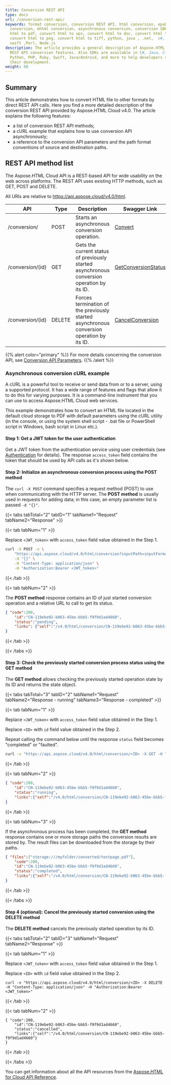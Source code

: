 ```yaml
---
title: Conversion REST API
type: docs
url: /conversion-rest-api/
keywords: format conversion, conversion REST API, html conversion, epub
  conversion, mhtml conversion, asynchronous conversion, conversion SDK, convert
  html to pdf, convert html to xps, convert html to doc, convert html to jpeg,
  convert html to png, convert html to tiff, python, java , .net,  c#, android,
  swift ,Perl, Node.js
description: The article provides a general description of Aspose.HTML Cloud
  REST API conversion features. Also SDKs are available in C#, Java, C++,
  Python, PHP, Ruby, Swift, Java/Android, and more to help developers speed up
  their development.
weight: 50
---
```

## **Summary**

This article demonstrates how to convert HTML file to other formats by direct REST API calls. Here you find a more detailed description of the conversion REST API provided by Aspose.HTML Cloud v4.0. The article explains the following features:

* a list of conversion REST API methods;
* a cURL example that explains how to use conversion API asynchronously;
* a reference to the conversion API parameters and the path format conventions of source and destination paths.

## **REST API method list**

The Aspose.HTML Cloud API is a REST-based API for wide usability on the web across platforms. The REST API uses existing HTTP methods, such as GET, POST and DELETE.

All URIs are relative to https://api.aspose.cloud/v4.0/html.

| **API**          | **Type** | **Description**                                                                            | **Swagger Link**                                                                               |
| ---------------- | -------- | ------------------------------------------------------------------------------------------ | ---------------------------------------------------------------------------------------------- |
| /conversion/     | POST     | Starts an asynchronous conversion operation.                                               | [Convert](https://apireference.aspose.cloud/html/#/Conversion/Convert)                         |
| /conversion/{id} | GET      | Gets the current status of previously started asynchronous conversion operation by its ID. | [GetConversionStatus](https://apireference.aspose.cloud/html/#/Conversion/GetConversionStatus) |
| /conversion/{id} | DELETE   | Forces termination of the previously started asynchronous conversion operation by its ID.  | [CancelConversion](https://apireference.aspose.cloud/html/#/Conversion/CancelConversion)       |

{{% alert color="primary" %}} 
For more details concerning the conversion API, see  [Conversion API Parameters](/html/conversion-rest-api/conversion-params/).
{{% /alert %}}  

### **Asynchronous conversion cURL example**

A cURL is a  powerful tool to receive or send data from or to a server, using a supported protocol. It has a wide range of features and flags that allow it to do this for varying purposes. It is a command-line instrument that you can use to access Aspose.HTML Cloud web services. 

This example demonstrates how to convert an HTML file located in the default cloud storage to PDF with default parameters using the cURL utility (in the console, or using the system shell script - .bat file or PowerShell script in Windows, bash script in Linux etc.).

#### **Step 1: Get a JWT token for the user authentication**

Get a JWT token from the authentication service using user credentials (see [Authentication](/html/general-api-notes/authentication/) for details). The response  `access_token` field contains the token that should be used by API calls as it's shown below. 

#### **Step 2: Initialize an asynchronous conversion process using the POST method**

The `curl -X POST` command specifies a request method (POST) to use when communicating with the HTTP server. The **POST method** is usually used in requests for adding data; in this case, an empty parameter list is passed `-d "{}"`.

{{< tabs tabTotal="2" tabID="1" tabName1="Request" tabName2="Response" >}}

{{< tab tabNum="1" >}}

Replace `<JWT_token>` with  `access_token` field value obtained in the Step 1.

```bash
curl -X POST -v \
	"https://api.aspose.cloud/v4.0/html/conversion?inputPath=inputFormat=pdf&storage:///myfolder/testpage.html&outputPath=storage:///myfolder/converted/testpage.pdf" \
    -d "{}" \
    -H "Content-Type: application/json" \
    -H "Authorization:Bearer <JWT_token>"
```

{{< /tab >}}

{{< tab tabNum="2" >}}

 The **POST method** response contains an ID of just started conversion operation and a relative URL to call to get its status. 

```json
{ "code":200,
	"id":"CN-119ebe92-b063-45be-bbb5-f9f9d1ad4660",
	"status":"pending",
	"links": {"self":"/v4.0/html/conversion/CN-119ebe92-b063-45be-bbb5-f9f9d1ad4660" }
}
```

{{< /tab >}}

{{< /tabs >}}

#### **Step 3: Check the previously started conversion process status using the GET method**

The **GET method** allows checking the previously started operation state by its ID and returns the state object.

{{< tabs tabTotal="3" tabID="2" tabName1="Request" tabName2="Response - running" tabName3="Response - completed" >}}

{{< tab tabNum="1" >}}

Replace `<JWT_token>` with  `access_token` field value obtained in the Step 1.

Replace  `<ID>` with `id` field value obtained in the Step 2.

Repeat calling the command below until the response `status` field becomes "completed" or "faulted".

```bash
curl -v "https://api.aspose.cloud/v4.0/html/conversion/<ID> -X GET -H "Content-Type: application/json" -H "Authorization:Bearer <JWT_token>"
```

{{< /tab >}}

{{< tab tabNum="2" >}}

```json
{ "code":200,
	"id":"CN-119ebe92-b063-45be-bbb5-f9f9d1ad4660",
	"status":"running",
	"links":{"self":"/v4.0/html/conversion/CN-119ebe92-b063-45be-bbb5-f9f9d1ad4660"}
}
```

{{< /tab >}}

{{< tab tabNum="3" >}}

If the asynchronous process has been completed, the **GET method** response contains one or more storage paths the conversion results are stored by. The result files can be downloaded from the storage by their paths.

```json
{ "files":["storage:///myfolder/converted/testpage.pdf"],
	"code":200,
	"id":"CN-119ebe92-b063-45be-bbb5-f9f9d1ad4660",
	"status":"completed",
	"links":{"self":"/v4.0/html/conversion/CN-119ebe92-b063-45be-bbb5-f9f9d1ad4660"}
}
```

{{< /tab >}}

{{< /tabs >}}

#### **Step 4 (optional): Cancel the previously started conversion using the DELETE method**

The **DELETE method** cancels the previously started operation by its ID.

{{< tabs tabTotal="2" tabID="3" tabName1="Request" tabName2="Response" >}}

{{< tab tabNum="1" >}}

Replace `<JWT_token>` with  `access_token` field value obtained in the Step 1.

Replace  `<ID>` with `id` field value obtained in the Step 2.

```
curl -v "https://api.aspose.cloud/v4.0/html/conversion/<ID> -X DELETE -H "Content-Type: application/json" -H "Authorization:Bearer <JWT_token>"
```

{{< /tab >}}

{{< tab tabNum="2" >}}

```
{ "code":200,
	"id":"CN-119ebe92-b063-45be-bbb5-f9f9d1ad4660",
	"status":"cancelled",
	"links":{"self":"/v4.0/html/conversion/CN-119ebe92-b063-45be-bbb5-f9f9d1ad4660"}
}
```

{{< /tab >}}

{{< /tabs >}}

You can get information about all the API resources from the [Aspose.HTML for Cloud API Reference](https://apireference.aspose.cloud/html/).